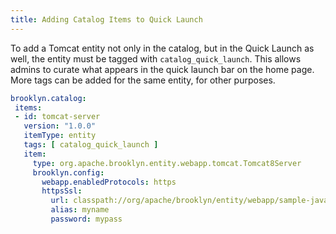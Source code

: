 ```yaml
---
title: Adding Catalog Items to Quick Launch
---
```

To add a Tomcat entity not only in the catalog, but in the Quick Launch as well, the entity must be tagged with `catalog_quick_launch`.
This allows admins to curate what appears in the quick launch bar on the home page. 
More tags can be added for the same entity, for other purposes.

~~~ yaml
brooklyn.catalog:
 items:
 - id: tomcat-server
   version: "1.0.0"
   itemType: entity
   tags: [ catalog_quick_launch ]
   item:
     type: org.apache.brooklyn.entity.webapp.tomcat.Tomcat8Server
     brooklyn.config:
       webapp.enabledProtocols: https
       httpsSsl:
         url: classpath://org/apache/brooklyn/entity/webapp/sample-java-keystore.jks
         alias: myname
         password: mypass
~~~